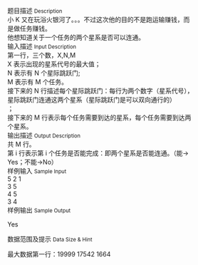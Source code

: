 <div class="panel panel-default">
<div class="area-title">
<span>
题目描述
<small>Description</small>
</span></div>
<div class="panel-body">

<div><span>小 K 又在玩浴火银河了。。。不过这次他的目的不是跑运输赚钱，而</span></div>
<div><span>是做任务赚钱。</span></div>
<div><span>他想知道关于一个任务的两个星系是否可以连通。</span></div>

</div>
</div>

<div class="panel panel-default">
<div class="area-title">
<span>
输入描述
<small>Input Description</small>
</span></div>
<div class="panel-body">
<div><span>第一行，三个数，X,N,M</span></div>
<div><span>X 表示出现的星系代号的最大值；</span></div>
<div><span>N 表示有 N 个星际跳跃门;</span></div>
<div><span>M 表示有 M 个任务。</span></div>
<div>
<div><span>接下来的 N 行描述每个星际跳跃门：每行为两个数字（星系代号），</span></div>
<div><span>星际跳跃门连通这两个星系（星际跳跃门是可以双向通行的）</span></div>
<div><span>；</span></div>
<div><span>接下来的 M 行表示每个任务需要到达的星系，每个任务需要到达两</span></div>
<div><span>个星系。</span></div>
</div>

</div>
</div>
<div  class="panel panel-default">
<div class="area-title">
<span>
输出描述
<small>Output Description</small>
</span></div>
<div class="panel-body">

<div><span class="ft41">共 M 行。</span></div>
<div><span class="ft54">第 i 行表示第 i 个任务是否能完成：即两个星系是否能连通。（能&rarr;</span></div>
<div><span class="ft59">Yes；不能&rarr;No）</span></div>

</div>
</div>


<div class="panel panel-default">
<div class="area-title">
<span>
样例输入
<small>Sample Input</small>
</span></div>
<div class="panel-body">
<div><span>5 2 1</span></div>
<div><span>3 5</span></div>
<div><span>4 5</span></div>
<div><span>3 4</span></div>

</div>
</div>

<div class="panel panel-default">
<div class="area-title">
<span>
样例输出
<small>Sample Output</small>
</span></div>
<div class="panel-body">
<p>Yes</p>

</div>
</div>

<div class="panel panel-default">
<div class="area-title">
<span>
数据范围及提示
<small>Data Size & Hint</small>
</span></div>
<div class="panel-body">
<p>最大数据第一行：19999 17542 1664</p>
</div>
</div>